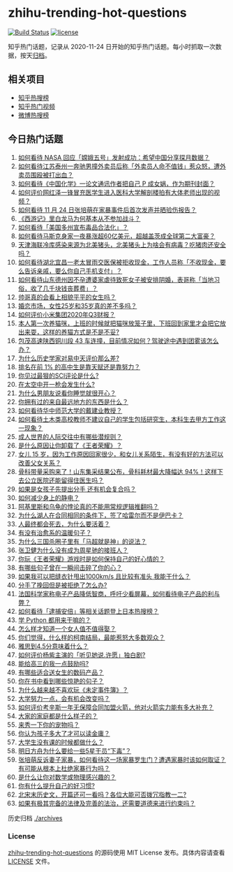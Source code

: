 # zhihu-trending-hot-questions

[![Build Status](https://github.com/justjavac/zhihu-trending-hot-questions/workflows/ci/badge.svg?branch=master)](https://github.com/justjavac/zhihu-trending-hot-questions/actions)
[![license](https://img.shields.io/github/license/justjavac/zhihu-trending-hot-questions)](https://github.com/justjavac/zhihu-trending-hot-questions/blob/master/LICENSE)

知乎热门话题，记录从 2020-11-24 日开始的知乎热门话题。每小时抓取一次数据，按天[归档](./archives)。

## 相关项目

- [知乎热搜榜](https://github.com/justjavac/zhihu-trending-top-search)
- [知乎热门视频](https://github.com/justjavac/zhihu-trending-hot-video)
- [微博热搜榜](https://github.com/justjavac/weibo-trending-hot-search)

## 今日热门话题

<!-- BEGIN -->
<!-- 最后更新时间 Wed Nov 25 2020 09:14:30 GMT+0800 (CST) -->
1. [如何看待 NASA 回应「嫦娥五号」发射成功：希望中国分享探月数据？](https://www.zhihu.com/question/431730729)
1. [如何看待江苏泰州一奔驰男撞外卖员后称「外卖员人命不值钱」惹众怒，遭外卖员围殴被打出血？](https://www.zhihu.com/question/431744548)
1. [如何看待《中国化学》一论文通讯作者把自己 P 成女娲，作为期刊封面？](https://www.zhihu.com/question/431763472)
1. [如何评价网红泽一锋冒充医学生进入医科大学解剖楼拍有大体老师出现的视频？](https://www.zhihu.com/question/431688009)
1. [如何看待 11 月 24 日张培萌在家暴事件后首次发声并晒验伤报告？](https://www.zhihu.com/question/431815211)
1. [《西游记》里白龙马为何基本从不参加战斗？](https://www.zhihu.com/question/48410423)
1. [如何看待「美国多州宣布毒品合法化」？](https://www.zhihu.com/question/430971324)
1. [如何看待马斯克身家一夜暴涨超60亿美元，超越盖茨成全球第二大富豪？](https://www.zhihu.com/question/431755816)
1. [天津海联冷库感染来源为北美猪头，北美猪头上为啥会有病毒？吃猪肉还安全吗？](https://www.zhihu.com/question/431811135)
1. [如何看待湖北宜昌一老太冒雨交医保被拒收现金，工作人员称「不收现金，要么告诉亲戚，要么你自己手机支付」？](https://www.zhihu.com/question/431739890)
1. [如何看待山东德州因不孕遭婆家虐待致死女子被安排阴婚，表哥称「当地习俗，收了几千块钱丧葬费」？](https://www.zhihu.com/question/431745317)
1. [帅哥真的会看上相貌平平的女生吗？](https://www.zhihu.com/question/384512378)
1. [婚恋市场，女性25岁和35岁真的差不多吗？](https://www.zhihu.com/question/424842784)
1. [如何评价小米集团2020年Q3财报？](https://www.zhihu.com/question/431807547)
1. [本人第一次养猫咪，上班的时候就把猫咪放笼子里，下班回到家里才会把它放出来耍，这样的养猫方式是不是不妥?](https://www.zhihu.com/question/430796376)
1. [包茂高速陕西铜川段 43 车连撞，目前情况如何？驾驶途中遇到团雾该怎么办？](https://www.zhihu.com/question/431760222)
1. [为什么历史学家对易中天评价那么差?](https://www.zhihu.com/question/42015717)
1. [排名在前 1% 的高中生是靠天赋还是靠努力？](https://www.zhihu.com/question/22164041)
1. [你见过最狠的SCI评论是什么?](https://www.zhihu.com/question/430036342)
1. [在太空中开一枪会发生什么?](https://www.zhihu.com/question/428462254)
1. [为什么男朋友说看你睡觉就很开心？](https://www.zhihu.com/question/322931589)
1. [你拥有过的来自最远地方的东西是什么？](https://www.zhihu.com/question/431813655)
1. [如何看待华中师范大学的戴建业教授？](https://www.zhihu.com/question/300305136)
1. [如何看待土木类高校教师不建议自己的学生包括研究生，本科生去甲方工作这一现象？](https://www.zhihu.com/question/430859065)
1. [成人世界的人际交往中有哪些潜规则？](https://www.zhihu.com/question/281723552)
1. [是什么原因让你卸载了《王者荣耀》？](https://www.zhihu.com/question/68421408)
1. [女儿 15 岁，因为工作原因回家很少，和女儿关系陌生，有没有好的方法可以改善父女关系？](https://www.zhihu.com/question/430818321)
1. [骨科带量采购来了！山东集采结果公布，骨科耗材最大降幅达 94%！这样下去公立医院还能留得住医生吗？](https://www.zhihu.com/question/430742671)
1. [如果是女孩子先提出分手 还有机会复合吗？](https://www.zhihu.com/question/310732415)
1. [如何减少身上的静电？](https://www.zhihu.com/question/19584885)
1. [阿基里斯和乌龟的悖论真的不能用常规逻辑推翻吗？](https://www.zhihu.com/question/431098908)
1. [为什么湖人在合同相同的条件下，签了哈雷尔而不是伊巴卡？](https://www.zhihu.com/question/431489144)
1. [人最终都会死去，为什么要活着？](https://www.zhihu.com/question/429247189)
1. [有没有治愈系的温暖句子？](https://www.zhihu.com/question/412811009)
1. [为什么三国杀圈子里有「马超就是神」的说法？](https://www.zhihu.com/question/386101329)
1. [张卫健为什么没有成为周星驰的接班人？](https://www.zhihu.com/question/322254130)
1. [你玩《王者荣耀》游戏时是如何保持自己的好心情的？](https://www.zhihu.com/question/423133285)
1. [有哪些句子曾在一瞬间击碎了你的心？](https://www.zhihu.com/question/430880154)
1. [如果我可以把缝衣针甩出1000km/s  且比较有准头 我能干什么？](https://www.zhihu.com/question/430873619)
1. [分手了挽回但是被拒绝了怎么办?](https://www.zhihu.com/question/405233795)
1. [法国科学家称电子产品降低智商，呼吁少看屏幕，如何看待电子产品的利与弊？](https://www.zhihu.com/question/431676953)
1. [如何看待「逮捕安倍」等相关话题登上日本热搜榜？](https://www.zhihu.com/question/431725833)
1. [学 Python 都用来干嘛的？](https://www.zhihu.com/question/34098079)
1. [怎么样才知道一个女人值不值得娶？](https://www.zhihu.com/question/397386210)
1. [你们觉得，什么样的柯南结局，最能惹怒大多数观众？](https://www.zhihu.com/question/336378614)
1. [雅思到4.5分意味着什么？](https://www.zhihu.com/question/31858855)
1. [如何评价杨紫主演的「听见她说.许愿」独白剧?](https://www.zhihu.com/question/431756519)
1. [能给高三的我一点鼓励吗?](https://www.zhihu.com/question/430924099)
1. [有哪些适合送女生的数码产品？](https://www.zhihu.com/question/336683061)
1. [你在书中看到哪些惊艳的句子？](https://www.zhihu.com/question/430300933)
1. [为什么越来越不喜欢玩《未定事件簿》？](https://www.zhihu.com/question/422696678)
1. [大学努力一点，会有机会改变吗？](https://www.zhihu.com/question/429717283)
1. [如何评价考辛斯一年无保障合同加盟火箭，他对火箭实力能有多大补充？](https://www.zhihu.com/question/431721628)
1. [大家的家庭都是什么样子的？](https://www.zhihu.com/question/300076266)
1. [来秀一下你的宠物吗？](https://www.zhihu.com/question/428905183)
1. [你认为孩子多大了才可以读金庸？](https://www.zhihu.com/question/431372969)
1. [大学生没有课的时候都做什么？](https://www.zhihu.com/question/343399370)
1. [明日方舟为什么要给一些5星干员“下毒”？](https://www.zhihu.com/question/431381783)
1. [张培萌反诉妻子家暴，如何看待这一场家暴罗生门？遭遇家暴时该如何取证？有可能从根本上杜绝家暴行为吗？](https://www.zhihu.com/question/431839117)
1. [是什么让你对数学或物理感兴趣的？](https://www.zhihu.com/question/431448123)
1. [你有什么提升自己的好习惯?](https://www.zhihu.com/question/428574702)
1. [北宋末历史文，开篇还可一看吗？各位大能可否拨冗指教一二?](https://www.zhihu.com/question/431526031)
1. [如果有极其完备的法律及完善的法治，还需要道德来进行约束吗？](https://www.zhihu.com/question/431256479)
<!-- END -->

历史归档 [./archives](./archives)

### License

[zhihu-trending-hot-questions](https://github.com/justjavac/zhihu-trending-hot-questions) 的源码使用 MIT License 发布。具体内容请查看 [LICENSE](./LICENSE) 文件。
